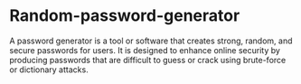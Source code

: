# Random-password-generator
A password generator is a tool or software that creates strong, random, and secure passwords for users. It is designed to enhance online security by producing passwords that are difficult to guess or crack using brute-force or dictionary attacks.
